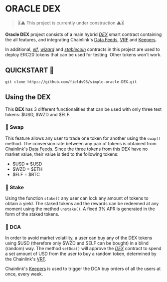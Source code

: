 # ORACLE DEX

> ⏳⚠️ This project is currently under construction ⚠️⏳

**Oracle DEX** project consists of a main hybrid [_DEX_](https://github.com/fields93/simple-oracle-DEX/blob/main/contracts/DEX.sol) smart contract containing the all features, and integrating Chainlink's [Data Feeds](https://docs.chain.link/docs/using-chainlink-reference-contracts/), [VRF](https://docs.chain.link/docs/chainlink-vrf/) and [Keepers](https://docs.chain.link/docs/chainlink-keepers/introduction/).

In additional, [_elf_](https://github.com/fields93/simple-oracle-DEX/blob/main/contracts/elf.sol), [_wizard_](https://github.com/fields93/simple-oracle-DEX/blob/main/contracts/wizard.sol) and [_stablecoin_](https://github.com/fields93/simple-oracle-DEX/blob/main/contracts/stablecoin.sol) contracts in this project are used to deploy ERC20 tokens that can be used for testing. Other tokens won't work.

## QUICKSTART 🚀

```git
git clone https://github.com/fields93/simple-oracle-DEX.git
```

## Using the DEX

This **DEX** has 3 different functionalities that can be used with only three test tokens: $USD, $WZD and $ELF.

### 🥇 Swap

This feature allows any user to trade one token for another using the `swap()` method. The conversion rate between any pair of tokens is obtained from Chainlink's [Data Feeds](https://docs.chain.link/docs/using-chainlink-reference-contracts/). Since the three tokens from this DEX have no market value, their value is tied to the following tokens:

-   $USD = $USD
-   $WZD = $ETH
-   $ELF = $BTC

### 🥈 Stake

Using the function `stake()` any user can lock any amount of tokens to obtain a yield. The staked tokens and the rewards can be redeemed at any moment using the method `unstake()`. A fixed 3% APR is generated in the form of the staked tokens.

### 🥉 DCA

In order to avoid market volatility, a user can buy any of the DEX tokens using $USD (therefore only $WZD and $ELF can be bought) in a blind (random) way. The method `setDca()` will approve the [_DEX_](https://github.com/fields93/simple-oracle-DEX/blob/main/contracts/DEX.sol) contract to spend a set amount of USD from the user to buy a random token, determined by the Chainlink's [VRF](https://docs.chain.link/docs/chainlink-vrf/).

Chainlink's [Keepers](https://docs.chain.link/docs/chainlink-keepers/introduction/) is used to trigger the DCA buy orders of all the users at once, every week.

